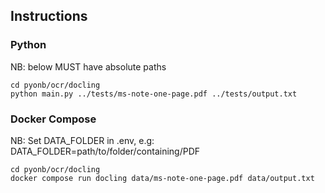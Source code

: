 ## Instructions

### Python

NB: below MUST have absolute paths

```shell
cd pyonb/ocr/docling
python main.py ../tests/ms-note-one-page.pdf ../tests/output.txt
```

### Docker Compose

NB: Set DATA_FOLDER in .env, e.g: DATA_FOLDER=path/to/folder/containing/PDF

```shell
cd pyonb/ocr/docling
docker compose run docling data/ms-note-one-page.pdf data/output.txt
```
